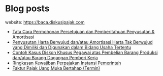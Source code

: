 # Blog posts

website: https://baca.diskusipajak.com

<!-- BLOG-POST-LIST:START -->
- [Tata Cara Permohonan Persetujuan dan Pemberitahuan Penyusutan &amp; Amortisasi](https://baca.diskusipajak.com/tata-cara-permohonan-persetujuan-dan-pemberitahuan-penyusutan-amortisasi/)
- [Penyusutan Harta Berwujud dan/atau Amortisasi Harta Tak Berwujud yang Dimiliki dan Digunakan dalam Bidang Usaha Tertentu](https://baca.diskusipajak.com/penyusutan-harta-berwujud-dan-atau-amortisasi-harta-tak-berwujud-yang-dimiliki-dan-digunakan-dalam-bidang-usaha-tertentu/)
- [Contoh Kasus Diskon Khusus Pegawai atas Pembelian Barang Produksi dan/atau Barang Dagangan Pemberi Kerja](https://baca.diskusipajak.com/contoh-kasus-diskon-khusus-pegawai-atas-pembelian-barang-produksi-dan-atau-barang-dagangan-pemberi-kerja/)
- [Ringkasan Kewajiban Perpajakan Instansi Pemerintah](https://baca.diskusipajak.com/ringkasan-kewajiban-perpajakan-instansi-pemerintah/)
- [Faktur Pajak Uang Muka Bertahap &lpar;Termin&rpar;](https://baca.diskusipajak.com/faktur-pajak-uang-muka-bertahap-termin/)
<!-- BLOG-POST-LIST:END -->

<!--
**kelaspajak/kelaspajak** is a ✨ _special_ ✨ repository because its `README.md` (this file) appears on your GitHub profile.

Here are some ideas to get you started:

- 🔭 I’m currently working on ...
- 🌱 I’m currently learning ...
- 👯 I’m looking to collaborate on ...
- 🤔 I’m looking for help with ...
- 💬 Ask me about ...
- 📫 How to reach me: ...
- 😄 Pronouns: ...
- ⚡ Fun fact: ...
-->
